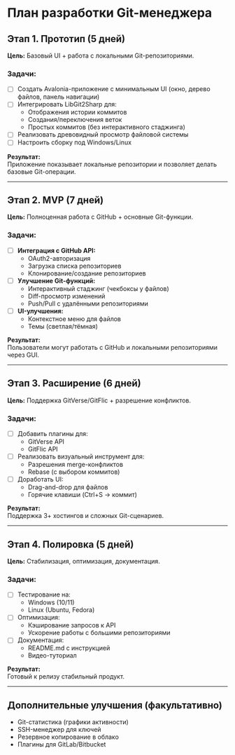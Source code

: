 # План разработки Git-менеджера

## Этап 1. Прототип (5 дней)
**Цель:** Базовый UI + работа с локальными Git-репозиториями.  

### Задачи:
- [ ] Создать Avalonia-приложение с минимальным UI (окно, дерево файлов, панель навигации)  
- [ ] Интегрировать LibGit2Sharp для:  
  - Отображения истории коммитов  
  - Создания/переключения веток  
  - Простых коммитов (без интерактивного стаджинга)  
- [ ] Реализовать древовидный просмотр файловой системы  
- [ ] Настроить сборку под Windows/Linux  

**Результат:**  
Приложение показывает локальные репозитории и позволяет делать базовые Git-операции.

---

## Этап 2. MVP (7 дней)  
**Цель:** Полноценная работа с GitHub + основные Git-функции.  

### Задачи:  
- [ ] **Интеграция с GitHub API:**  
  - OAuth2-авторизация  
  - Загрузка списка репозиториев  
  - Клонирование/создание репозиториев  
- [ ] **Улучшение Git-функций:**  
  - Интерактивный стаджинг (чекбоксы у файлов)  
  - Diff-просмотр изменений  
  - Push/Pull с удалёнными репозиториями  
- [ ] **UI-улучшения:**  
  - Контекстное меню для файлов  
  - Темы (светлая/тёмная)  

**Результат:**  
Пользователи могут работать с GitHub и локальными репозиториями через GUI.

---

## Этап 3. Расширение (6 дней)  
**Цель:** Поддержка GitVerse/GitFlic + разрешение конфликтов.  

### Задачи:  
- [ ] Добавить плагины для:  
  - GitVerse API  
  - GitFlic API  
- [ ] Реализовать визуальный инструмент для:  
  - Разрешения merge-конфликтов  
  - Rebase (с выбором коммитов)  
- [ ] Доработать UI:  
  - Drag-and-drop для файлов  
  - Горячие клавиши (Ctrl+S → коммит)  

**Результат:**  
Поддержка 3+ хостингов и сложных Git-сценариев.

---

## Этап 4. Полировка (5 дней)  
**Цель:** Стабилизация, оптимизация, документация.  

### Задачи:  
- [ ] Тестирование на:  
  - Windows (10/11)  
  - Linux (Ubuntu, Fedora)  
- [ ] Оптимизация:  
  - Кэширование запросов к API  
  - Ускорение работы с большими репозиториями  
- [ ] Документация:  
  - README.md с инструкцией  
  - Видео-туториал  

**Результат:**  
Готовый к релизу стабильный продукт.

---

## Дополнительные улучшения (факультативно)  
- Git-статистика (графики активности)  
- SSH-менеджер для ключей  
- Резервное копирование в облако  
- Плагины для GitLab/Bitbucket  
